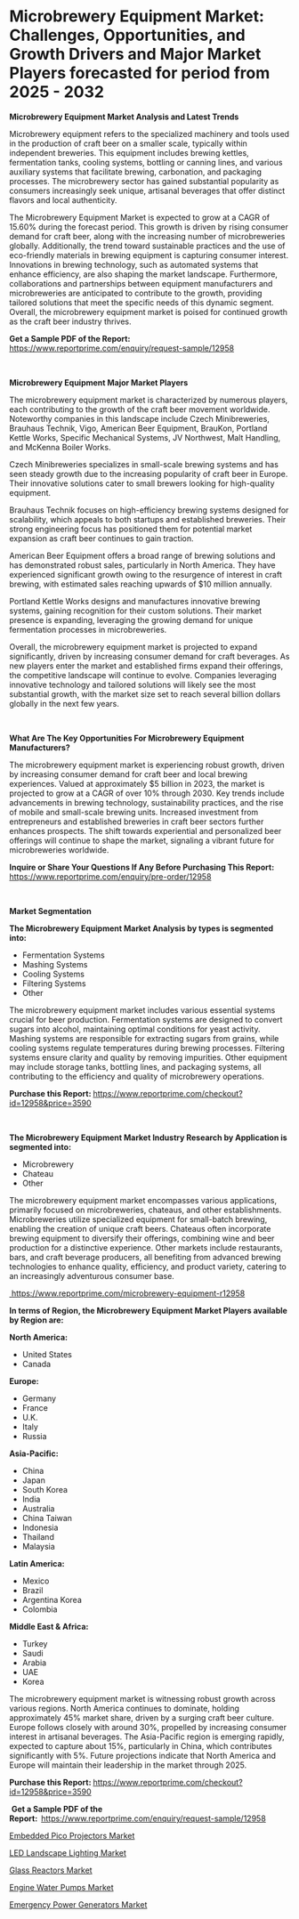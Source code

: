 <p><h1>Microbrewery Equipment Market: Challenges, Opportunities, and Growth Drivers and Major Market Players forecasted for period from 2025 - 2032</h1></p><p><strong>Microbrewery Equipment Market Analysis and Latest Trends</strong></p>
<p><p>Microbrewery equipment refers to the specialized machinery and tools used in the production of craft beer on a smaller scale, typically within independent breweries. This equipment includes brewing kettles, fermentation tanks, cooling systems, bottling or canning lines, and various auxiliary systems that facilitate brewing, carbonation, and packaging processes. The microbrewery sector has gained substantial popularity as consumers increasingly seek unique, artisanal beverages that offer distinct flavors and local authenticity.</p><p>The Microbrewery Equipment Market is expected to grow at a CAGR of 15.60% during the forecast period. This growth is driven by rising consumer demand for craft beer, along with the increasing number of microbreweries globally. Additionally, the trend toward sustainable practices and the use of eco-friendly materials in brewing equipment is capturing consumer interest. Innovations in brewing technology, such as automated systems that enhance efficiency, are also shaping the market landscape. Furthermore, collaborations and partnerships between equipment manufacturers and microbreweries are anticipated to contribute to the growth, providing tailored solutions that meet the specific needs of this dynamic segment. Overall, the microbrewery equipment market is poised for continued growth as the craft beer industry thrives.</p></p>
<p><strong>Get a Sample PDF of the Report:&nbsp;</strong> <a href="https://www.reportprime.com/enquiry/request-sample/12958?utm_campaign=1091&utm_medium=2&utm_source=Github&utm_content=ia&utm_term=19032025&utm_id=microbrewery-equipment">https://www.reportprime.com/enquiry/request-sample/12958</a></p>
<p>&nbsp;</p>
<p><strong>Microbrewery Equipment Major Market Players</strong></p>
<p><p>The microbrewery equipment market is characterized by numerous players, each contributing to the growth of the craft beer movement worldwide. Noteworthy companies in this landscape include Czech Minibreweries, Brauhaus Technik, Vigo, American Beer Equipment, BrauKon, Portland Kettle Works, Specific Mechanical Systems, JV Northwest, Malt Handling, and McKenna Boiler Works.</p><p>Czech Minibreweries specializes in small-scale brewing systems and has seen steady growth due to the increasing popularity of craft beer in Europe. Their innovative solutions cater to small brewers looking for high-quality equipment.</p><p>Brauhaus Technik focuses on high-efficiency brewing systems designed for scalability, which appeals to both startups and established breweries. Their strong engineering focus has positioned them for potential market expansion as craft beer continues to gain traction.</p><p>American Beer Equipment offers a broad range of brewing solutions and has demonstrated robust sales, particularly in North America. They have experienced significant growth owing to the resurgence of interest in craft brewing, with estimated sales reaching upwards of $10 million annually.</p><p>Portland Kettle Works designs and manufactures innovative brewing systems, gaining recognition for their custom solutions. Their market presence is expanding, leveraging the growing demand for unique fermentation processes in microbreweries.</p><p>Overall, the microbrewery equipment market is projected to expand significantly, driven by increasing consumer demand for craft beverages. As new players enter the market and established firms expand their offerings, the competitive landscape will continue to evolve. Companies leveraging innovative technology and tailored solutions will likely see the most substantial growth, with the market size set to reach several billion dollars globally in the next few years.</p></p>
<p>&nbsp;</p>
<p><strong>What Are The Key Opportunities For Microbrewery Equipment Manufacturers?</strong></p>
<p><p>The microbrewery equipment market is experiencing robust growth, driven by increasing consumer demand for craft beer and local brewing experiences. Valued at approximately $5 billion in 2023, the market is projected to grow at a CAGR of over 10% through 2030. Key trends include advancements in brewing technology, sustainability practices, and the rise of mobile and small-scale brewing units. Increased investment from entrepreneurs and established breweries in craft beer sectors further enhances prospects. The shift towards experiential and personalized beer offerings will continue to shape the market, signaling a vibrant future for microbreweries worldwide.</p></p>
<p><strong>Inquire or Share Your Questions If Any Before Purchasing This Report:</strong> <a href="https://www.reportprime.com/enquiry/pre-order/12958?utm_campaign=1091&utm_medium=2&utm_source=Github&utm_content=ia&utm_term=19032025&utm_id=microbrewery-equipment">https://www.reportprime.com/enquiry/pre-order/12958</a></p>
<p>&nbsp;</p>
<p><strong>Market Segmentation</strong></p>
<p><strong>The Microbrewery Equipment Market Analysis by types is segmented into:</strong></p>
<p><ul><li>Fermentation Systems</li><li>Mashing Systems</li><li>Cooling Systems</li><li>Filtering Systems</li><li>Other</li></ul></p>
<p><p>The microbrewery equipment market includes various essential systems crucial for beer production. Fermentation systems are designed to convert sugars into alcohol, maintaining optimal conditions for yeast activity. Mashing systems are responsible for extracting sugars from grains, while cooling systems regulate temperatures during brewing processes. Filtering systems ensure clarity and quality by removing impurities. Other equipment may include storage tanks, bottling lines, and packaging systems, all contributing to the efficiency and quality of microbrewery operations.</p></p>
<p><strong>Purchase this Report:&nbsp;</strong><a href="https://www.reportprime.com/checkout?id=12958&price=3590&utm_campaign=1091&utm_medium=2&utm_source=Github&utm_content=ia&utm_term=19032025&utm_id=microbrewery-equipment">https://www.reportprime.com/checkout?id=12958&price=3590</a></p>
<p>&nbsp;</p>
<p><strong>The Microbrewery Equipment Market Industry Research by Application is segmented into:</strong></p>
<p><ul><li>Microbrewery</li><li>Chateau</li><li>Other</li></ul></p>
<p><p>The microbrewery equipment market encompasses various applications, primarily focused on microbreweries, chateaus, and other establishments. Microbreweries utilize specialized equipment for small-batch brewing, enabling the creation of unique craft beers. Chateaus often incorporate brewing equipment to diversify their offerings, combining wine and beer production for a distinctive experience. Other markets include restaurants, bars, and craft beverage producers, all benefiting from advanced brewing technologies to enhance quality, efficiency, and product variety, catering to an increasingly adventurous consumer base.</p></p>
<p><a href="https://www.reportprime.com/microbrewery-equipment-r12958?utm_campaign=1091&utm_medium=2&utm_source=Github&utm_content=ia&utm_term=19032025&utm_id=microbrewery-equipment">&nbsp;https://www.reportprime.com/microbrewery-equipment-r12958</a></p>
<p><strong>In terms of Region, the Microbrewery Equipment Market Players available by Region are:</strong></p>
<p>
    <p> <strong> North America: </strong>
        <ul>
            <li>United States</li>
            <li>Canada</li>
        </ul>
        </p> 
    <p> <strong> Europe: </strong>
        <ul>
            <li>Germany</li>
            <li>France</li>
            <li>U.K.</li>
            <li>Italy</li>
            <li>Russia</li>
        </ul>
        </p> 
    <p> <strong> Asia-Pacific: </strong>
        <ul>
            <li>China</li>
            <li>Japan</li>
            <li>South Korea</li>
            <li>India</li>
            <li>Australia</li>
            <li>China Taiwan</li>
            <li>Indonesia</li>
            <li>Thailand</li>
            <li>Malaysia</li>
        </ul>
        </p> 
    <p> <strong> Latin America: </strong>
        <ul>
            <li>Mexico</li>
            <li>Brazil</li>
            <li>Argentina Korea</li>
            <li>Colombia</li>
        </ul>
        </p> 
    <p> <strong> Middle East & Africa: </strong>
        <ul>
            <li>Turkey</li>
            <li>Saudi</li>
            <li>Arabia</li>
            <li>UAE</li>
            <li>Korea</li>
        </ul>
    </p>
    </p>
<p><p>The microbrewery equipment market is witnessing robust growth across various regions. North America continues to dominate, holding approximately 45% market share, driven by a surging craft beer culture. Europe follows closely with around 30%, propelled by increasing consumer interest in artisanal beverages. The Asia-Pacific region is emerging rapidly, expected to capture about 15%, particularly in China, which contributes significantly with 5%. Future projections indicate that North America and Europe will maintain their leadership in the market through 2025.</p></p>
<p><strong>Purchase this Report: </strong><a href="https://www.reportprime.com/checkout?id=12958&price=3590&utm_campaign=1091&utm_medium=2&utm_source=Github&utm_content=ia&utm_term=19032025&utm_id=microbrewery-equipment">https://www.reportprime.com/checkout?id=12958&price=3590</a></p>
<p>&nbsp;<strong>Get a Sample PDF of the Report:&nbsp;&nbsp;</strong><a href="https://www.reportprime.com/enquiry/request-sample/12958?utm_campaign=1091&utm_medium=2&utm_source=Github&utm_content=ia&utm_term=19032025&utm_id=microbrewery-equipment">https://www.reportprime.com/enquiry/request-sample/12958</a></p>
<p><strong></strong></p>
<p><p><a href="https://github.com/tafuaraasswn/Market-Research-Report-List-1/blob/main/embedded-pico-projectors-market.md?utm_campaign=1091&utm_medium=2&utm_source=Github&utm_content=ia&utm_term=19032025&utm_id=microbrewery-equipment">Embedded Pico Projectors Market</a></p><p><a href="https://github.com/zhininzacher/Market-Research-Report-List-1/blob/main/led-landscape-lighting-market.md?utm_campaign=1091&utm_medium=2&utm_source=Github&utm_content=ia&utm_term=19032025&utm_id=microbrewery-equipment">LED Landscape Lighting Market</a></p><p><a href="https://github.com/donsonjupa/Market-Research-Report-List-1/blob/main/glass-reactors-market.md?utm_campaign=1091&utm_medium=2&utm_source=Github&utm_content=ia&utm_term=19032025&utm_id=microbrewery-equipment">Glass Reactors Market</a></p><p><a href="https://github.com/welidaeisya/Market-Research-Report-List-1/blob/main/engine-water-pumps-market.md?utm_campaign=1091&utm_medium=2&utm_source=Github&utm_content=ia&utm_term=19032025&utm_id=microbrewery-equipment">Engine Water Pumps Market</a></p><p><a href="https://github.com/anesimazikpd/Market-Research-Report-List-1/blob/main/emergency-power-generators-market.md?utm_campaign=1091&utm_medium=2&utm_source=Github&utm_content=ia&utm_term=19032025&utm_id=microbrewery-equipment">Emergency Power Generators Market</a></p></p>